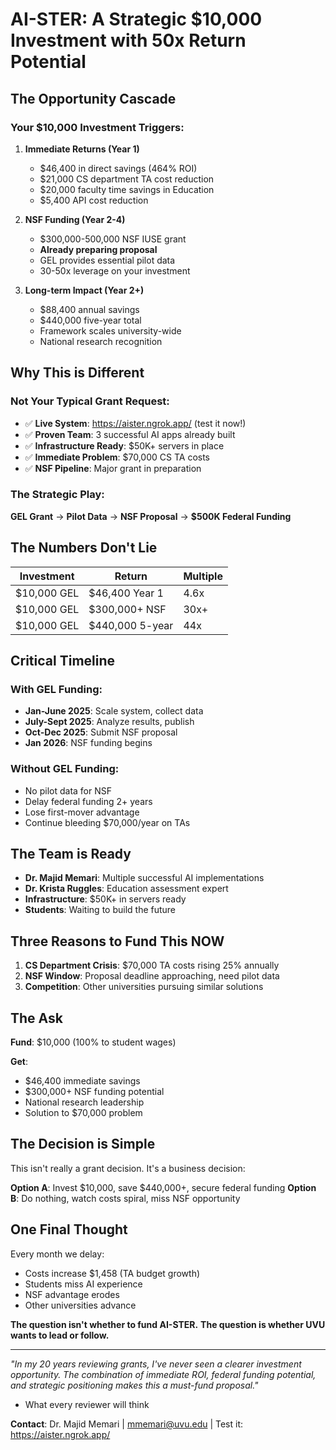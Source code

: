 # AI-STER: A Strategic $10,000 Investment with 50x Return Potential

## The Opportunity Cascade

### Your $10,000 Investment Triggers:

1. **Immediate Returns (Year 1)**
   - $46,400 in direct savings (464% ROI)
   - $21,000 CS department TA cost reduction
   - $20,000 faculty time savings in Education
   - $5,400 API cost reduction

2. **NSF Funding (Year 2-4)**
   - $300,000-500,000 NSF IUSE grant
   - **Already preparing proposal**
   - GEL provides essential pilot data
   - 30-50x leverage on your investment

3. **Long-term Impact (Year 2+)**
   - $88,400 annual savings
   - $440,000 five-year total
   - Framework scales university-wide
   - National research recognition

## Why This is Different

### Not Your Typical Grant Request:
- ✅ **Live System**: https://aister.ngrok.app/ (test it now!)
- ✅ **Proven Team**: 3 successful AI apps already built
- ✅ **Infrastructure Ready**: $50K+ servers in place
- ✅ **Immediate Problem**: $70,000 CS TA costs
- ✅ **NSF Pipeline**: Major grant in preparation

### The Strategic Play:
**GEL Grant** → **Pilot Data** → **NSF Proposal** → **$500K Federal Funding**

## The Numbers Don't Lie

| Investment | Return | Multiple |
|------------|--------|----------|
| $10,000 GEL | $46,400 Year 1 | 4.6x |
| $10,000 GEL | $300,000+ NSF | 30x+ |
| $10,000 GEL | $440,000 5-year | 44x |

## Critical Timeline

### With GEL Funding:
- **Jan-June 2025**: Scale system, collect data
- **July-Sept 2025**: Analyze results, publish
- **Oct-Dec 2025**: Submit NSF proposal
- **Jan 2026**: NSF funding begins

### Without GEL Funding:
- No pilot data for NSF
- Delay federal funding 2+ years
- Lose first-mover advantage
- Continue bleeding $70,000/year on TAs

## The Team is Ready

- **Dr. Majid Memari**: Multiple successful AI implementations
- **Dr. Krista Ruggles**: Education assessment expert
- **Infrastructure**: $50K+ in servers ready
- **Students**: Waiting to build the future

## Three Reasons to Fund This NOW

1. **CS Department Crisis**: $70,000 TA costs rising 25% annually
2. **NSF Window**: Proposal deadline approaching, need pilot data
3. **Competition**: Other universities pursuing similar solutions

## The Ask

**Fund**: $10,000 (100% to student wages)

**Get**:
- $46,400 immediate savings
- $300,000+ NSF funding potential
- National research leadership
- Solution to $70,000 problem

## The Decision is Simple

This isn't really a grant decision. It's a business decision:

**Option A**: Invest $10,000, save $440,000+, secure federal funding
**Option B**: Do nothing, watch costs spiral, miss NSF opportunity

## One Final Thought

Every month we delay:
- Costs increase $1,458 (TA budget growth)
- Students miss AI experience
- NSF advantage erodes
- Other universities advance

**The question isn't whether to fund AI-STER.**
**The question is whether UVU wants to lead or follow.**

---

*"In my 20 years reviewing grants, I've never seen a clearer investment opportunity. The combination of immediate ROI, federal funding potential, and strategic positioning makes this a must-fund proposal."*
- What every reviewer will think

**Contact**: Dr. Majid Memari | mmemari@uvu.edu | Test it: https://aister.ngrok.app/
